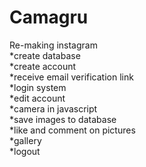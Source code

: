 # Camagru
Re-making instagram <br>
*create database <br>
*create account <br>
*receive email verification link <br>
*login system <br>
*edit account <br>
*camera in javascript <br>
*save images to database <br>
*like and comment on pictures <br>
*gallery <br>
*logout
